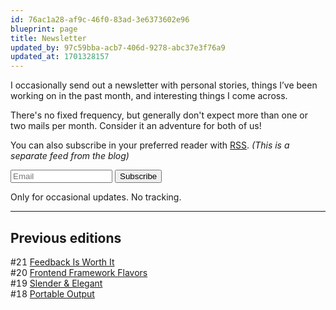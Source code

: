 ```yaml
---
id: 76ac1a28-af9c-46f0-83ad-3e6373602e96
blueprint: page
title: Newsletter
updated_by: 97c59bba-acb7-406d-9278-abc37e3f76a9
updated_at: 1701328157
---
```

I occasionally send out a newsletter with personal stories, things I’ve been working on in the past month, and interesting things I come across.

There's no fixed frequency, but generally don't expect more than one or two mails per month. Consider it an adventure for both of us!

You can also subscribe in your preferred reader with [RSS](https://sebastiandedeyne.mailcoach.app/feed/42d379f2-adba-46e5-8060-564a60af2f99). _(This is a separate feed from the blog)_

<form
  method="post"
  action="https://sebastiandedeyne.mailcoach.app/subscribe/42d379f2-adba-46e5-8060-564a60af2f99"
  target="_blank"
  class="newsletter-form"
>
  <div class="newsletter-form-input-wrapper">
    <input
      type="email"
      value=""
      name="email"
      style="max-width: 22ch"
      placeholder="Email"
    >
    <input type="submit" value="Subscribe" />
  </div>
  <p>
    Only for occasional updates. No tracking.
  </p>
</form>

---

## Previous editions

<p style="font-variant-numeric: tabular-nums">
#21 <a href="https://sebastiandedeyne.mailcoach.app/webview/campaign/709e14f3-216a-4d1f-a6dd-81200dabe692">Feedback Is Worth It</a> <br>
#20 <a href="https://sebastiandedeyne.mailcoach.app/webview/campaign/c773fd43-b769-45f9-913d-cee1db1bc637">Frontend Framework Flavors</a> <br>
#19 <a href="https://sebastiandedeyne.mailcoach.app/webview/campaign/9a04bded-55d1-4438-8d19-ea27bc169232">Slender & Elegant</a> <br>
#18 <a href="https://sebastiandedeyne.mailcoach.app/webview/campaign/34f89311-04ac-48af-8675-0815e3c0c018">Portable Output</a>
</p>